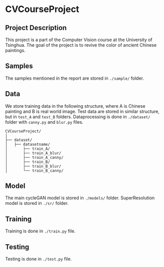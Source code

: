 # CVCourseProject

## Project Description

This project is a part of the Computer Vision course at the University of Tsinghua. The goal of the project is to revive the color of ancient Chinese paintings.

## Samples

The samples mentioned in the report are stored in `./sample/` folder.

## Data
We store training data in the following structure, where A is Chinese painting and B is real world image. Test data are stored in similar structure, but in `test_A` and `test_B` folders. Dataprocessing is done in `./dataset/` folder with `canny.py` and `blur.py` files. 

    CVCourseProject/
    │
    ├── dataset/
    │   ├── datasetname/
    │       ├── train_A/
    │       ├── train_A_blur/
    │       ├── train_A_canny/
    │       ├── train_B/
    │       ├── train_B_blur/
    │       └── train_B_canny/

## Model

The main cycleGAN model is stored in `./models/` folder. SuperResolution model is stored in `./sr/` folder.

## Training

Training is done in `./train.py` file. 

## Testing

Testing is done in `./test.py` file.